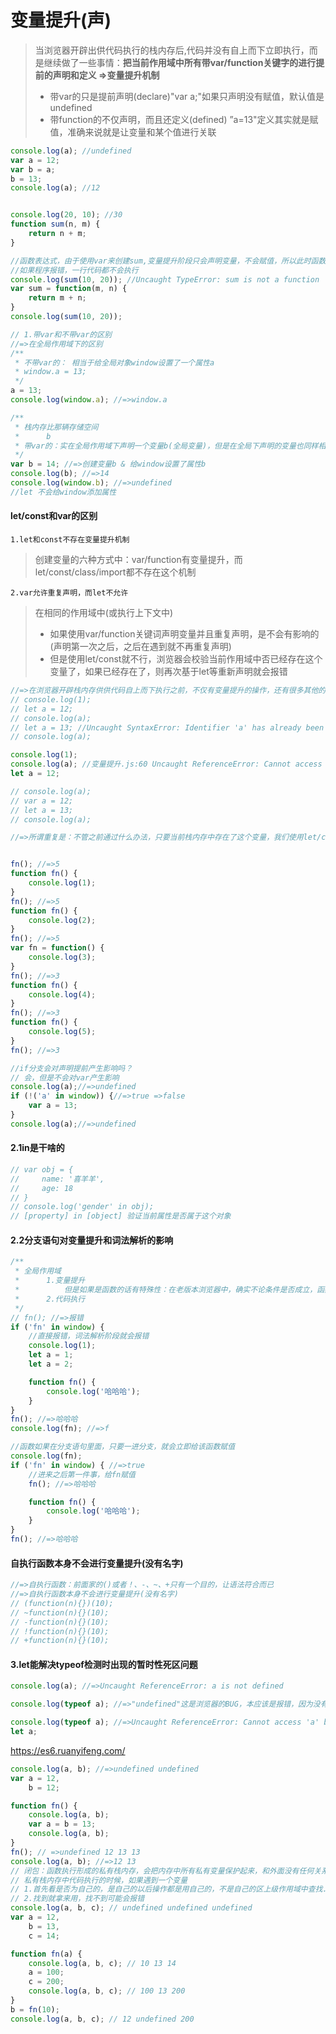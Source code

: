 # 变量提升(声)

>当浏览器开辟出供代码执行的栈内存后,代码并没有自上而下立即执行，而是继续做了一些事情：**把当前作用域中所有带var/function关键字的进行提前的声明和定义 =>变量提升机制**
>
>- 带var的只是提前声明(declare)"var a;"如果只声明没有赋值，默认值是undefined
>- 带function的不仅声明，而且还定义(defined) ”a=13"定义其实就是赋值，准确来说就是让变量和某个值进行关联

```js
console.log(a); //undefined
var a = 12;
var b = a;
b = 13;
console.log(a); //12


console.log(20, 10); //30
function sum(n, m) {
    return n + m;
}

//函数表达式，由于使用var来创建sum,变量提升阶段只会声明变量，不会赋值，所以此时函数在前面执行，函数时没有值得，不能执行(真实项目中这种方式最常见，因为他操作严谨)
//如果程序报错，一行代码都不会执行
console.log(sum(10, 20)); //Uncaught TypeError: sum is not a function
var sum = function(m, n) {
    return m + n;
}
console.log(sum(10, 20));
```

```js
// 1.带var和不带var的区别
//=>在全局作用域下的区别
/**
 * 不带var的： 相当于给全局对象window设置了一个属性a
 * window.a = 13; 
 */
a = 13;
console.log(window.a); //=>window.a

/**
 * 栈内存比那辆存储空间
 *      b
 * 带var的：实在全局作用域下声明一个变量b(全局变量)，但是在全局下声明的变量也同样相当于window增加了一个对应的属性(只有全局作用域具备这个特点)
 */
var b = 14; //=>创建变量b & 给window设置了属性b
console.log(b); //=>14
console.log(window.b); //=>undefined
//let 不会给window添加属性
```

#### let/const和var的区别

`1.let和const不存在变量提升机制`

> 创建变量的六种方式中：var/function有变量提升，而let/const/class/import都不存在这个机制

`2.var允许重复声明，而let不允许`

> 在相同的作用域中(或执行上下文中)
>
> - 如果使用var/function关键词声明变量并且重复声明，是不会有影响的(声明第一次之后，之后在遇到就不再重复声明)
> - 但是使用let/const就不行，浏览器会校验当前作用域中否已经存在这个变量了，如果已经存在了，则再次基于let等重新声明就会报错

```js
//=>在浏览器开辟栈内存供供代码自上而下执行之前，不仅有变量提升的操作，还有很多其他的操作=>"此法解析"或者"词法检测"，就是检测当前及将要执行的代码是否会出现语法错误
// console.log(1);
// let a = 12;
// console.log(a);
// let a = 13; //Uncaught SyntaxError: Identifier 'a' has already been declared
// console.log(a);
```

```js
console.log(1);
console.log(a); //变量提升.js:60 Uncaught ReferenceError: Cannot access 'a' before initialization
let a = 12;

// console.log(a);
// var a = 12;
// let a = 13;
// console.log(a);

//=>所谓重复是：不管之前通过什么办法，只要当前栈内存中存在了这个变量，我们使用let/const等重复在声明这个变量就是语法错误
```

```js

fn(); //=>5
function fn() {
    console.log(1);
}
fn(); //=>5
function fn() {
    console.log(2);
}
fn(); //=>5
var fn = function() {
    console.log(3);
}
fn(); //=>3
function fn() {
    console.log(4);
}
fn(); //=>3
function fn() {
    console.log(5);
}
fn(); //=>3
```

```js
//if分支会对声明提前产生影响吗？
// 会，但是不会对var产生影响
console.log(a);//=>undefined
if (!('a' in window)) {//=>true =>false
    var a = 13;
}
console.log(a);//=>undefined
```

#### 2.1in是干啥的

```js
// var obj = {
//     name: '喜羊羊',
//     age: 18
// }
// console.log('gender' in obj);
// [property] in [object] 验证当前属性是否属于这个对象
```

#### 2.2分支语句对变量提升和词法解析的影响

```js
/**
 * 全局作用域
 *      1.变量提升
 *          但是如果是函数的话有特殊性：在老版本浏览器中，确实不论条件是否成立，函数也是提前声明或者定义的，但是新版本浏览器中，为了兼容性ES6严谨语法规范，条件中国的函数在变量提升阶段只能提前声明，不能提前定义
 *      2.代码执行
 */
// fn(); //=>报错
if ('fn' in window) {
    //直接报错，词法解析阶段就会报错
    console.log(1);
    let a = 1;
    let a = 2;

    function fn() {
        console.log('哈哈哈');
    }
}
fn(); //=>哈哈哈
console.log(fn); //=>f
```

```js
//函数如果在分支语句里面，只要一进分支，就会立即给该函数赋值
console.log(fn);
if ('fn' in window) { //=>true
    //进来之后第一件事，给fn赋值
    fn(); //=>哈哈哈

    function fn() {
        console.log('哈哈哈');
    }
}
fn(); //=>哈哈哈
```

#### 自执行函数本身不会进行变量提升(没有名字)

```js
//=>自执行函数：前面家的()或者！、-、~、+只有一个目的，让语法符合而已
//=>自执行函数本身不会进行变量提升(没有名字)
// (function(n){})(10);
// ~function(n){}(10);
// -function(n){}(10);
// !function(n){}(10);
// +function(n){}(10);
```

#### 3.let能解决typeof检测时出现的暂时性死区问题

```js
console.log(a); //=>Uncaught ReferenceError: a is not defined

console.log(typeof a); //=>"undefined"这是浏览器的BUG，本应该是报错，因为没有a(暂时性死区)

console.log(typeof a); //=>Uncaught ReferenceError: Cannot access 'a' before initialization
let a;
```

https://es6.ruanyifeng.com/

```js
console.log(a, b); //=>undefined undefined
var a = 12,
    b = 12;

function fn() {
    console.log(a, b);
    var a = b = 13;
    console.log(a, b);
}
fn(); // =>undefined 12 13 13
console.log(a, b); //=>12 13
// 闭包：函数执行形成的私有栈内存，会把内存中所有私有变量保护起来，和外面没有任何关系 =>函数执行的这种保护机制就是闭包
// 私有栈内存中代码执行的时候，如果遇到一个变量
// 1.首先看是否为自己的，是自己的以后操作都是用自己的，不是自己的区上级作用域中查找...，一直找到全局作用域为止，作用域的解释
// 2.找到就拿来用，找不到可能会报错
console.log(a, b, c); // undefined undefined undefined 
var a = 12,
    b = 13,
    c = 14;

function fn(a) {
    console.log(a, b, c); // 10 13 14 
    a = 100;
    c = 200;
    console.log(a, b, c); // 100 13 200
}
b = fn(10);
console.log(a, b, c); // 12 undefined 200
```
